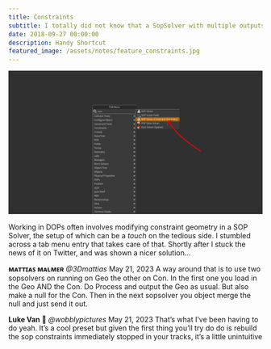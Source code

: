 ```yaml
---
title: Constraints
subtitle: I totally did not know that a SopSolver with multiple outputs was right there.
date: 2018-09-27 00:00:00
description: Handy Shortcut
featured_image: /assets/notes/feature_constraints.jpg
---
```


![Screengrab](/assets/tech/constraints.gif)


Working in DOPs often involves modifying constraint geometry in a SOP Solver, the setup of which can be a *touch* on the tedious side. I stumbled across a tab menu entry that takes care of that. Shortly after I stuck the news of it on Twitter, and was shown a nicer solution...

**ᴍᴀᴛᴛɪᴀꜱ ᴍᴀʟᴍᴇʀ**
*@3Dmattias*
May 21, 2023
A way around that is to use two sopsolvers on running on Geo the other on Con. In the first one you load in the Geo AND the Con. Do Process and output the Geo as usual. But also make a null for the Con. Then in the next sopsolver you object merge the null and just send it out.

**Luke Van 🥴**
*@wobblypictures*
May 21, 2023
That’s what I’ve been having to do yeah. It’s a cool preset but given the first thing you’ll try do do is rebuild the sop constraints immediately stopped in your tracks, it’s a little unintuitive
